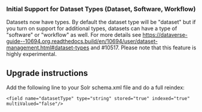 ### Initial Support for Dataset Types (Dataset, Software, Workflow)

Datasets now have types. By default the dataset type will be "dataset" but if you turn on support for additional types, datasets can have a type of "software" or "workflow" as well. For more details see <https://dataverse-guide--10694.org.readthedocs.build/en/10694/user/dataset-management.html#dataset-types> and #10517. Please note that this feature is highly experimental.

Upgrade instructions
--------------------

Add the following line to your Solr schema.xml file and do a full reindex:

```
<field name="datasetType" type="string" stored="true" indexed="true" multiValued="false"/>
```
